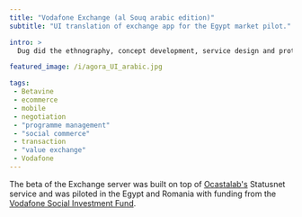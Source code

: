 ```yaml
---
title: "Vodafone Exchange (al Souq arabic edition)"
subtitle: "UI translation of exchange app for the Egypt market pilot."

intro: >
  Dug did the ethnography, concept development, service design and prototyping in partnership with Vodafone R&amp;D teams in London and in Spain.

featured_image: /i/agora_UI_arabic.jpg

tags:
 - Betavine
 - ecommerce
 - mobile
 - negotiation
 - "programme management"
 - "social commerce"
 - transaction
 - "value exchange"
 - Vodafone
---
```


 The beta of the Exchange server was built on top of <a href="http://www.ocastalabs.com">Ocastalab's</a> Statusnet service and was piloted in the Egypt and Romania with funding from the [Vodafone Social Investment Fund](https://www.vodafone.com/content/dam/vodcom/sustainability/pdfs/2008-09_vodafonecr.pdf).



